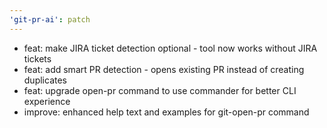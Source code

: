 ```yaml
---
'git-pr-ai': patch
---
```


- feat: make JIRA ticket detection optional - tool now works without JIRA tickets
- feat: add smart PR detection - opens existing PR instead of creating duplicates
- feat: upgrade open-pr command to use commander for better CLI experience
- improve: enhanced help text and examples for git-open-pr command
